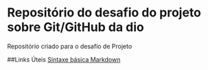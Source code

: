 # Repositório do desafio do projeto sobre Git/GitHub da dio
Repositório criado para o desafio de Projeto

##Links Úteis
[Sintaxe básica Markdown](https://www.markdownguide.org/getting-started/)
